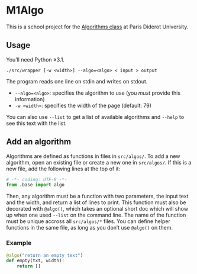 # M1Algo

This is a school project for the [Algorithms class][algo] at Paris Diderot
University.

[algo]: http://www.liafa.univ-paris-diderot.fr/~francoisl/m1algo.html

## Usage

You’ll need Python ≥3.1.

```
./src/wrapper [-w <width>] --algo=<algo> < input > output
```

The program reads one line on stdin and writes on stdout.

- `--algo=<algo>`: specifies the algorithm to use (you *must* provide this
  information)
- `-w <width>`: specifies the width of the page (default: 79)

You can also use `--list` to get a list of available algorithms and `--help` to
see this text with the list.

## Add an algorithm

Algorithms are defined as functions in files in `src/algos/`. To add a new
algorithm, open an existing file or create a new one in `src/algos/`. If this is
a new file, add the following lines at the top of it:

```python
# -*- coding: UTF-8 -*-
from .base import algo
```

Then, any algorithm must be a function with two parameters, the input text and
the width, and return a list of lines to print. This function must also be
decorated with `@algo()`, which takes an optional short doc which will show up
when one used `--list` on the command line. The name of the function must be
unique accross all `src/algos/*` files. You can define helper functions in the
same file, as long as you don’t use `@algo()` on them.

### Example

```python
@algo("return an empty text")
def empty(txt, width):
    return []
```
